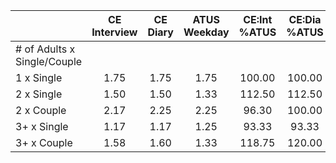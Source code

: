 
|                      | CE<br>Interview |  CE<br>Diary | ATUS<br>Weekday | CE:Int<br>%ATUS | CE:Dia<br>%ATUS |
| -------------------- | :----------: | :----------: | :----------: | :----------: | :----------: |
| # of Adults x Single/Couple |              |              |              |              |              |
| 1 x Single           |         1.75 |         1.75 |         1.75 |       100.00 |       100.00 |
| 2 x Single           |         1.50 |         1.50 |         1.33 |       112.50 |       112.50 |
| 2 x Couple           |         2.17 |         2.25 |         2.25 |        96.30 |       100.00 |
| 3+ x Single          |         1.17 |         1.17 |         1.25 |        93.33 |        93.33 |
| 3+ x Couple          |         1.58 |         1.60 |         1.33 |       118.75 |       120.00 |

